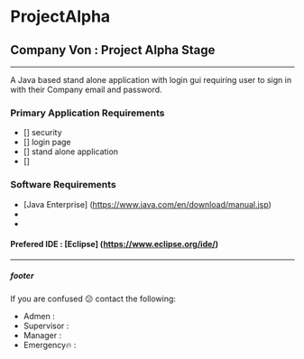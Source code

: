 # **ProjectAlpha**


## Company Von : Project Alpha Stage

---

A Java based stand alone application with login gui requiring user to sign in with their Company email and password.


### Primary Application Requirements

- [] security 
- [] login page
- [] stand alone application
- [] 


### Software Requirements 

* [Java Enterprise] (https://www.java.com/en/download/manual.jsp)
* 
* 

#### Prefered IDE : [Eclipse] (https://www.eclipse.org/ide/)

---
##### footer
If you are confused :confused: contact the following:
- Admen : 
- Supervisor : 
- Manager : 
- Emergency:fire: : 
